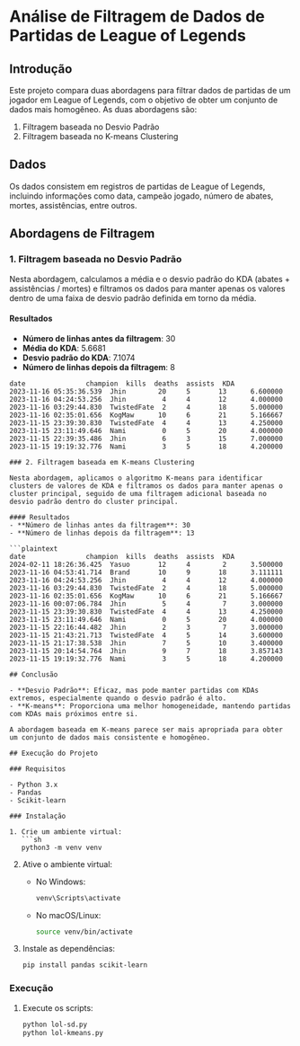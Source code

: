 # Análise de Filtragem de Dados de Partidas de League of Legends

## Introdução

Este projeto compara duas abordagens para filtrar dados de partidas de um jogador em League of Legends, com o objetivo de obter um conjunto de dados mais homogêneo. As duas abordagens são:

1. Filtragem baseada no Desvio Padrão
2. Filtragem baseada no K-means Clustering

## Dados

Os dados consistem em registros de partidas de League of Legends, incluindo informações como data, campeão jogado, número de abates, mortes, assistências, entre outros.

## Abordagens de Filtragem

### 1. Filtragem baseada no Desvio Padrão

Nesta abordagem, calculamos a média e o desvio padrão do KDA (abates + assistências / mortes) e filtramos os dados para manter apenas os valores dentro de uma faixa de desvio padrão definida em torno da média.

#### Resultados

- **Número de linhas antes da filtragem**: 30
- **Média do KDA**: 5.6681
- **Desvio padrão do KDA**: 7.1074
- **Número de linhas depois da filtragem**: 8

```plaintext
date               champion  kills  deaths  assists  KDA
2023-11-16 05:35:36.539  Jhin        20     5       13      6.600000
2023-11-16 04:24:53.256  Jhin         4     4       12      4.000000
2023-11-16 03:29:44.830  TwistedFate  2     4       18      5.000000
2023-11-16 02:35:01.656  KogMaw      10     6       21      5.166667
2023-11-15 23:39:30.830  TwistedFate  4     4       13      4.250000
2023-11-15 23:11:49.646  Nami         0     5       20      4.000000
2023-11-15 22:39:35.486  Jhin         6     3       15      7.000000
2023-11-15 19:19:32.776  Nami         3     5       18      4.200000

### 2. Filtragem baseada em K-means Clustering

Nesta abordagem, aplicamos o algoritmo K-means para identificar clusters de valores de KDA e filtramos os dados para manter apenas o cluster principal, seguido de uma filtragem adicional baseada no desvio padrão dentro do cluster principal.

#### Resultados
- **Número de linhas antes da filtragem**: 30
- **Número de linhas depois da filtragem**: 13

```plaintext
date               champion  kills  deaths  assists  KDA
2024-02-11 18:26:36.425  Yasuo       12     4        2      3.500000
2023-11-16 04:53:41.714  Brand       10     9       18      3.111111
2023-11-16 04:24:53.256  Jhin         4     4       12      4.000000
2023-11-16 03:29:44.830  TwistedFate  2     4       18      5.000000
2023-11-16 02:35:01.656  KogMaw      10     6       21      5.166667
2023-11-16 00:07:06.784  Jhin         5     4        7      3.000000
2023-11-15 23:39:30.830  TwistedFate  4     4       13      4.250000
2023-11-15 23:11:49.646  Nami         0     5       20      4.000000
2023-11-15 22:16:44.482  Jhin         2     3        7      3.000000
2023-11-15 21:43:21.713  TwistedFate  4     5       14      3.600000
2023-11-15 21:17:38.538  Jhin         7     5       10      3.400000
2023-11-15 20:14:54.764  Jhin         9     7       18      3.857143
2023-11-15 19:19:32.776  Nami         3     5       18      4.200000

## Conclusão

- **Desvio Padrão**: Eficaz, mas pode manter partidas com KDAs extremos, especialmente quando o desvio padrão é alto.
- **K-means**: Proporciona uma melhor homogeneidade, mantendo partidas com KDAs mais próximos entre si.

A abordagem baseada em K-means parece ser mais apropriada para obter um conjunto de dados mais consistente e homogêneo.

## Execução do Projeto

### Requisitos

- Python 3.x
- Pandas
- Scikit-learn

### Instalação

1. Crie um ambiente virtual:
   ```sh
   python3 -m venv venv
   ```

2. Ative o ambiente virtual:
   - No Windows:
     ```sh
     venv\Scripts\activate
     ```
   - No macOS/Linux:
     ```sh
     source venv/bin/activate
     ```

3. Instale as dependências:
   ```sh
   pip install pandas scikit-learn
   ```

### Execução

1. Execute os scripts:
   ```sh
   python lol-sd.py
   python lol-kmeans.py
   ```
